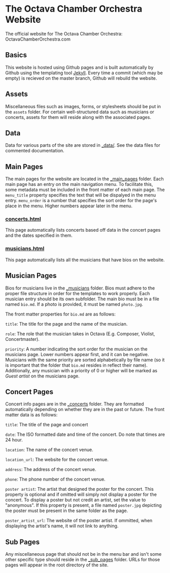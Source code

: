 # The Octava Chamber Orchestra Website

The official website for The Octava Chamber Orchestra: OctavaChamberOrchestra.com

## Basics

This website is hosted using Github pages and is built automatically by Github using the templating tool [Jekyll](https://jekyllrb.com/docs/). Every time a commit (which may be empty) is recieved on the master branch, Github will rebuild the website.

## Assets

Miscellaneous files such as images, forms, or stylesheets should be put in the `assets` folder. For certain well-structured data such as musicians or concerts, assets for them will reside along with the associated pages.

## Data

Data for various parts of the site are stored in [_data/](_data). See the data files for commented documentation.

## Main Pages

The main pages for the website are located in the [_main_pages](_main_pages/) folder. Each main page has an entry on the main navigation menu. To facilitate this, some metadata must be included in the front matter of each main page. The `menu_title` property specifies the text that will be dispalyed in the menu entry. `menu_order` is a number that specifies the sort order for the page's place in the menu. Higher numbers appear later in the menu.

### [concerts.html](_main_pages/concerts.html)

This page automatically lists concerts based off data in the concert pages and the dates specified in them.

### [musicians.html](_main_pages/musicians.html)

This page automatically lists all the musicians that have bios on the website.

## Musician Pages

Bios for musicians live in the [_musicians](_musicians/) folder. Bios must adhere to the proper file structure in order for the templates to work properly. Each musician entry should be its own subfolder. The main bio must be in a file named `bio.md`. If a photo is provided, it must be named `photo.jpg`.

The front matter properties for `bio.md` are as follows:

`title`: The title for the page and the name of the musician.

`role`: The role that the musician takes in Octava (E.g. Composer, Violist, Concertmaster).

`priority`: A number indicating the sort order for the musician on the musicians page. Lower numbers appear first, and it can be negative. Musicians with the same priority are sorted alphabetically by file name (so it is important that the folder that `bio.md` resides in reflect their name). Additionally,
any musician with a priority of 0 or higher will be marked as *Guest artist* on the musicians page.

## Concert Pages

Concert info pages are in the [_concerts](concerts/) folder. They are formatted automatically depending on whether they are in the past or future. The front matter data is as follows:

`title`: The title of the page and concert

`date`: The ISO formatted date and time of the concert. Do note that times are 24 hour.

`location`: The name of the concert venue.

`location_url`: The website for the concert venue.

`address`: The address of the concert venue.

`phone`: The phone number of the concert venue.

`poster artist`: The artist that designed the poster for the concert. This property is optional and if omitted will simply not display a poster for the concert. To display a poster but not credit an artist, set the value to "anonymous". If this property is present, a file named `poster.jpg` depicting the poster must be present in the same folder as the page.

`poster_artist_url`: The website of the poster artist. If ommitted, when displaying the artist's name, it will not link to anything.

## Sub Pages

Any miscellaneous page that should not be in the menu bar and isn't some other specific type should reside in the [_sub_pages](_sub_pages/) folder. URLs for those pages will appear in the root directory of the site.